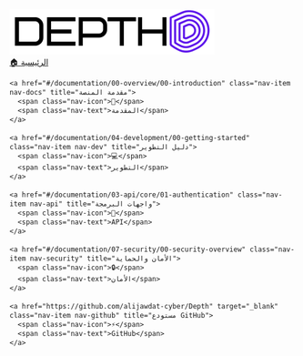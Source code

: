 <!-- Navigation Bar - Professional & RTL Optimized -->

<div class="navbar-container">
  <div class="navbar-brand">
    <img src="logo-wordmark.svg" alt="Depth" class="navbar-logo">
  </div>
  
  <nav class="navbar-nav">
    <a href="/" class="nav-item nav-home" title="الصفحة الرئيسية">
      <span class="nav-icon">🏠</span>
      <span class="nav-text">الرئيسية</span>
    </a>
    
    <a href="#/documentation/00-overview/00-introduction" class="nav-item nav-docs" title="مقدمة المنصة">
      <span class="nav-icon">📖</span>
      <span class="nav-text">المقدمة</span>
    </a>
    
    <a href="#/documentation/04-development/00-getting-started" class="nav-item nav-dev" title="دليل التطوير">
      <span class="nav-icon">💻</span>
      <span class="nav-text">التطوير</span>
    </a>
    
    <a href="#/documentation/03-api/core/01-authentication" class="nav-item nav-api" title="واجهات البرمجة">
      <span class="nav-icon">🔌</span>
      <span class="nav-text">API</span>
    </a>
    
    <a href="#/documentation/07-security/00-security-overview" class="nav-item nav-security" title="الأمان والحماية">
      <span class="nav-icon">🔒</span>
      <span class="nav-text">الأمان</span>
    </a>
    
    <a href="https://github.com/alijawdat-cyber/Depth" target="_blank" class="nav-item nav-github" title="مستودع GitHub">
      <span class="nav-icon">⚡</span>
      <span class="nav-text">GitHub</span>
    </a>
  </nav>
</div>
